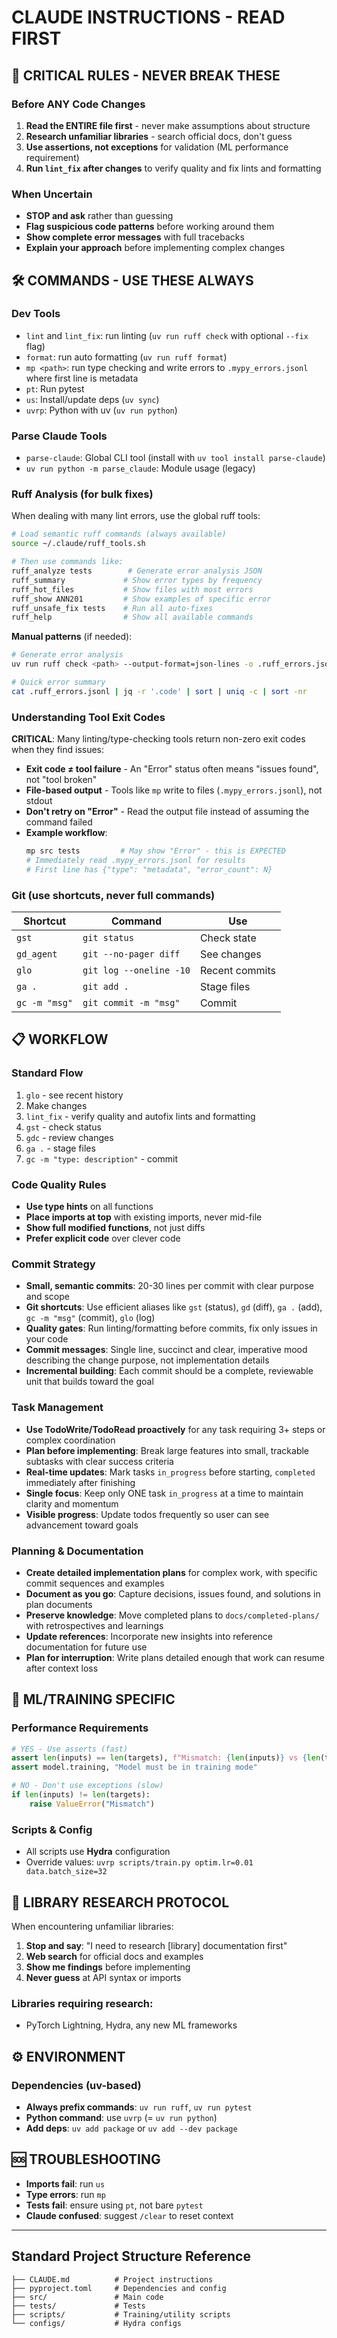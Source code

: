 # CLAUDE INSTRUCTIONS - READ FIRST

## 🚨 CRITICAL RULES - NEVER BREAK THESE

### Before ANY Code Changes
1. **Read the ENTIRE file first** - never make assumptions about structure
2. **Research unfamiliar libraries** - search official docs, don't guess
3. **Use assertions, not exceptions** for validation (ML performance requirement)
4. **Run `lint_fix` after changes** to verify quality and fix lints and formatting

### When Uncertain
- **STOP and ask** rather than guessing
- **Flag suspicious code patterns** before working around them  
- **Show complete error messages** with full tracebacks
- **Explain your approach** before implementing complex changes

## 🛠️ COMMANDS - USE THESE ALWAYS

### Dev Tools
- `lint` and `lint_fix`: run linting (`uv run ruff check` with optional `--fix` flag)
- `format`: run auto formatting (`uv run ruff format`)
- `mp <path>`: run type checking and write errors to `.mypy_errors.jsonl` where first line is metadata
- `pt`: Run pytest
- `us`: Install/update deps (`uv sync`)
- `uvrp`: Python with uv (`uv run python`)

### Parse Claude Tools
- `parse-claude`: Global CLI tool (install with `uv tool install parse-claude`)
- `uv run python -m parse_claude`: Module usage (legacy)

### Ruff Analysis (for bulk fixes)
When dealing with many lint errors, use the global ruff tools:
```bash
# Load semantic ruff commands (always available)
source ~/.claude/ruff_tools.sh

# Then use commands like:
ruff_analyze tests        # Generate error analysis JSON
ruff_summary             # Show error types by frequency
ruff_hot_files           # Show files with most errors
ruff_show ANN201         # Show examples of specific error
ruff_unsafe_fix tests    # Run all auto-fixes
ruff_help                # Show all available commands
```

**Manual patterns** (if needed):
```bash
# Generate error analysis
uv run ruff check <path> --output-format=json-lines -o .ruff_errors.jsonl

# Quick error summary
cat .ruff_errors.jsonl | jq -r '.code' | sort | uniq -c | sort -nr
```

### Understanding Tool Exit Codes
**CRITICAL**: Many linting/type-checking tools return non-zero exit codes when they find issues:
- **Exit code ≠ tool failure** - An "Error" status often means "issues found", not "tool broken"
- **File-based output** - Tools like `mp` write to files (`.mypy_errors.jsonl`), not stdout
- **Don't retry on "Error"** - Read the output file instead of assuming the command failed
- **Example workflow**:
  ```bash
  mp src tests         # May show "Error" - this is EXPECTED
  # Immediately read .mypy_errors.jsonl for results
  # First line has {"type": "metadata", "error_count": N}
  ```

### Git (use shortcuts, never full commands)
| Shortcut | Command | Use |
|----------|---------|-----|
| `gst` | `git status` | Check state |
| `gd_agent` | `git --no-pager diff` | See changes |
| `glo` | `git log --oneline -10` | Recent commits |
| `ga .` | `git add .` | Stage files |
| `gc -m "msg"` | `git commit -m "msg"` | Commit |

## 📋 WORKFLOW

### Standard Flow
1. `glo` - see recent history
2. Make changes
3. `lint_fix` - verify quality and autofix lints and formatting
4. `gst` - check status
5. `gdc` - review changes
6. `ga .` - stage files
7. `gc -m "type: description"` - commit

### Code Quality Rules
- **Use type hints** on all functions
- **Place imports at top** with existing imports, never mid-file
- **Show full modified functions**, not just diffs
- **Prefer explicit code** over clever code

### Commit Strategy
- **Small, semantic commits**: 20-30 lines per commit with clear purpose and scope
- **Git shortcuts**: Use efficient aliases like `gst` (status), `gd` (diff), `ga .` (add), `gc -m "msg"` (commit), `glo` (log)
- **Quality gates**: Run linting/formatting before commits, fix only issues in your code
- **Commit messages**: Single line, succinct and clear, imperative mood describing the change purpose, not implementation details
- **Incremental building**: Each commit should be a complete, reviewable unit that builds toward the goal

### Task Management
- **Use TodoWrite/TodoRead proactively** for any task requiring 3+ steps or complex coordination
- **Plan before implementing**: Break large features into small, trackable subtasks with clear success criteria
- **Real-time updates**: Mark tasks `in_progress` before starting, `completed` immediately after finishing
- **Single focus**: Keep only ONE task `in_progress` at a time to maintain clarity and momentum
- **Visible progress**: Update todos frequently so user can see advancement toward goals

### Planning & Documentation
- **Create detailed implementation plans** for complex work, with specific commit sequences and examples
- **Document as you go**: Capture decisions, issues found, and solutions in plan documents
- **Preserve knowledge**: Move completed plans to `docs/completed-plans/` with retrospectives and learnings
- **Update references**: Incorporate new insights into reference documentation for future use
- **Plan for interruption**: Write plans detailed enough that work can resume after context loss

## 🔬 ML/TRAINING SPECIFIC

### Performance Requirements
```python
# YES - Use asserts (fast)
assert len(inputs) == len(targets), f"Mismatch: {len(inputs)} vs {len(targets)}"
assert model.training, "Model must be in training mode"

# NO - Don't use exceptions (slow)
if len(inputs) != len(targets):
    raise ValueError("Mismatch")
```

### Scripts & Config
- All scripts use **Hydra** configuration
- Override values: `uvrp scripts/train.py optim.lr=0.01 data.batch_size=32`

## 🚨 LIBRARY RESEARCH PROTOCOL

When encountering unfamiliar libraries:
1. **Stop and say**: "I need to research [library] documentation first"
2. **Web search** for official docs and examples  
3. **Show me findings** before implementing
4. **Never guess** at API syntax or imports

### Libraries requiring research:
- PyTorch Lightning, Hydra, any new ML frameworks

## ⚙️ ENVIRONMENT

### Dependencies (uv-based)
- **Always prefix commands**: `uv run ruff`, `uv run pytest`
- **Python command**: use `uvrp` (= `uv run python`)
- **Add deps**: `uv add package` or `uv add --dev package`

## 🆘 TROUBLESHOOTING

- **Imports fail**: run `us`
- **Type errors**: run `mp` 
- **Tests fail**: ensure using `pt`, not bare `pytest`
- **Claude confused**: suggest `/clear` to reset context

---

## Standard Project Structure Reference
```
├── CLAUDE.md          # Project instructions  
├── pyproject.toml     # Dependencies and config
├── src/               # Main code
├── tests/             # Tests  
├── scripts/           # Training/utility scripts
└── configs/           # Hydra configs
```
